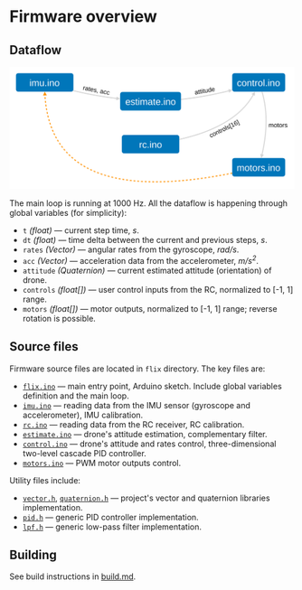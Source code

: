 # Firmware overview

## Dataflow

<img src="img/dataflow.svg" width=800 alt="Firmware dataflow diagram">

The main loop is running at 1000 Hz. All the dataflow is happening through global variables (for simplicity):

* `t` *(float)* — current step time, *s*.
* `dt` *(float)* — time delta between the current and previous steps, *s*.
* `rates` *(Vector)* — angular rates from the gyroscope, *rad/s*.
* `acc` *(Vector)* — acceleration data from the accelerometer, *m/s<sup>2</sup>*.
* `attitude` *(Quaternion)* — current estimated attitude (orientation) of drone.
* `controls` *(float[])* — user control inputs from the RC, normalized to [-1, 1] range.
* `motors` *(float[])* — motor outputs, normalized to [-1, 1] range; reverse rotation is possible.

## Source files

Firmware source files are located in `flix` directory. The key files are:

* [`flix.ino`](../flix/flix.ino) — main entry point, Arduino sketch. Include global variables definition and the main loop.
* [`imu.ino`](../flix/imu.ino) — reading data from the IMU sensor (gyroscope and accelerometer), IMU calibration.
* [`rc.ino`](../flix/rc.ino) — reading data from the RC receiver, RC calibration.
* [`estimate.ino`](../flix/estimate.ino) — drone's attitude estimation, complementary filter.
* [`control.ino`](../flix/control.ino) — drone's attitude and rates control, three-dimensional two-level cascade PID controller.
* [`motors.ino`](../flix/motors.ino) — PWM motor outputs control.

Utility files include:

* [`vector.h`](../flix/vector.h), [`quaternion.h`](../flix/quaternion.h) — project's vector and quaternion libraries implementation.
* [`pid.h`](../flix/pid.h) — generic PID controller implementation.
* [`lpf.h`](../flix/lpf.h) — generic low-pass filter implementation.

## Building

See build instructions in [build.md](build.md).
